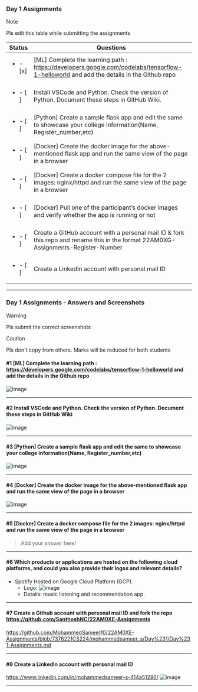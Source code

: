 ### Day 1 Assignments

> [!NOTE]
> Pls edit this table while submitting the assignments

| Status         | Questions     | 
|----------------|---------------|
| <ul><li>- [x] </li></ul> | [ML] Complete the learning path : https://developers.google.com/codelabs/tensorflow-1-helloworld and add the details in the Github repo |
| <ul><li>- [ ] </li></ul> | Install VSCode and Python. Check the version of Python. Document these steps in GitHub Wiki. |
| <ul><li>- [ ] </li></ul> | [Python] Create a sample flask app and edit the same to showcase your college information(Name, Register_number,etc) |
| <ul><li>- [ ] </li></ul> | [Docker] Create the docker image for the above-mentioned flask app and run the same view of the page in a browser |
| <ul><li>- [ ] </li></ul> | [Docker] Create a docker compose file for the 2 images: nginx/httpd and run the same view of the page in a browser |
| <ul><li>- [ ] </li></ul> | [Docker] Pull one of the participant’s docker images and verify whether the app is running or not  |
| <ul><li>- [ ] </li></ul> | Create a GitHub account with a personal mail ID & fork this repo and rename this in the format 22AM0XG-Assignments-Register-Number  |
| <ul><li>- [ ] </li></ul> | Create a LinkedIn account with personal mail ID  |

***

### Day 1 Assignments - Answers and Screenshots

> [!WARNING]
> Pls submit the correct screenshots

> [!CAUTION]
> Pls don't copy from others. Marks will be reduced for both students

#### #1 [ML] Complete the learning path : https://developers.google.com/codelabs/tensorflow-1-helloworld and add the details in the Github repo
![image](https://github.com/user-attachments/assets/931fdbe8-6b17-4a88-af13-61f592886fd2)


***

#### #2 Install VSCode and Python. Check the version of Python. Document these steps in GitHub Wiki
![image](https://github.com/user-attachments/assets/01eb5a95-4d4e-4842-a1f7-fc076820a5fe)



***

#### #3 [Python] Create a sample flask app and edit the same to showcase your college information(Name, Register_number,etc)

![image](https://github.com/user-attachments/assets/f07a94db-8cef-4c44-a66e-c9fb56f06025)



***

#### #4 [Docker] Create the docker image for the above-mentioned flask app and run the same view of the page in a browser
![image](https://github.com/user-attachments/assets/41ae80d3-71ef-4619-baca-d8721a1494a3)

***

#### #5 [Docker] Create a docker compose file for the 2 images: nginx/httpd and run the same view of the page in a browser
> Add your answer here!

***

#### #6 Which products or applications are hosted on the following cloud platforms, and could you also provide their logos and relevant details? 
- Spotify Hosted on Google Cloud Platform (GCP).
  - Logo: ![image](https://github.com/user-attachments/assets/3f1172ff-7560-4b67-85ad-8e27cf18f045)
  - Details: music listening and recommendation app.


***

#### #7 Create a Github account with personal mail ID and fork the repo https://github.com/SanthoshNC/22AM0XE-Assignments
https://github.com/MohammedSameer10/22AM0XE-Assignments/blob/7376221CS224/mohammedsameer_s/Day%231/Day%231-Assignments.md

***

#### #8 Create a LinkedIn account with personal mail ID
https://www.linkedin.com/in/mohammedsameer-s-414a51286/
![image](https://github.com/user-attachments/assets/a27871d1-9147-4acf-abc6-dd59467ffb98)


***
